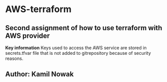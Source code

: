 # **AWS-terraform**
## Second assignment of how to use terraform with AWS provider
**Key information**
Keys used to access the AWS service are stored in secrets.tfvar file that is not added to gitrepository because of security reasons. 
## Author: Kamil Nowak